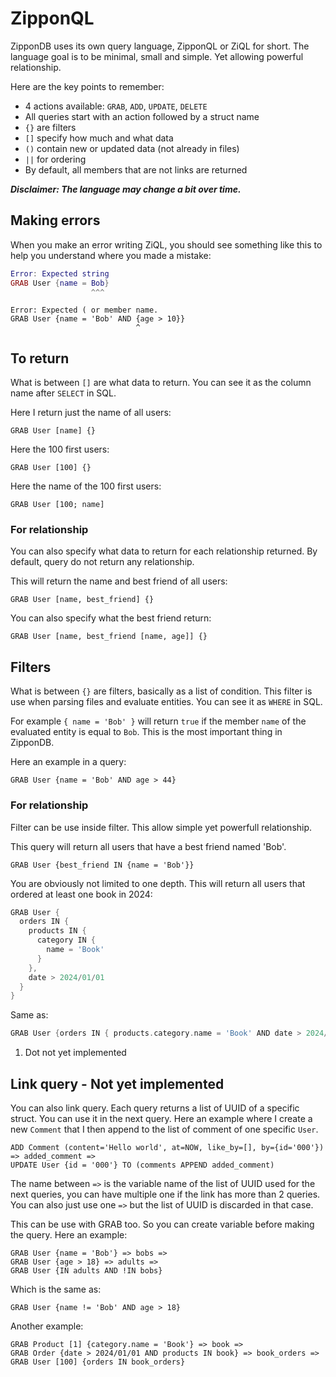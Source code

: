 # ZipponQL

ZipponDB uses its own query language, ZipponQL or ZiQL for short. 
The language goal is to be minimal, small and simple.
Yet allowing powerful relationship.

Here are the key points to remember:

* 4 actions available: `GRAB`, `ADD`, `UPDATE`, `DELETE`
* All queries start with an action followed by a struct name
* `{}` are filters
* `[]` specify how much and what data
* `()` contain new or updated data (not already in files)
* `||` for ordering
* By default, all members that are not links are returned

***Disclaimer: The language may change a bit over time.***

## Making errors

When you make an error writing ZiQL, you should see something like this to help you understand where you made a mistake:
```lua
Error: Expected string
GRAB User {name = Bob}
                  ^^^ 
```

```
Error: Expected ( or member name.
GRAB User {name = 'Bob' AND {age > 10}}
                            ^    
```

## To return

What is between `[]` are what data to return. You can see it as the column name after `SELECT` in SQL.

Here I return just the name of all users:
```
GRAB User [name] {}
```


Here the 100 first users:
```
GRAB User [100] {}
```

Here the name of the 100 first users:
```
GRAB User [100; name]
```

### For relationship

You can also specify what data to return for each relationship returned. By default, query do not return any relationship.

This will return the name and best friend of all users:
```
GRAB User [name, best_friend] {}
```

You can also specify what the best friend return:

```
GRAB User [name, best_friend [name, age]] {}
```

## Filters

What is between `{}` are filters, basically as a list of condition. This filter is use when parsing files and evaluate entities. You can see it as `WHERE` in SQL.

For example `{ name = 'Bob' }` will return `true` if the member `name` of the evaluated entity is equal to `Bob`. This is the most important thing in ZipponDB.

Here an example in a query:

```
GRAB User {name = 'Bob' AND age > 44}
```

### For relationship

Filter can be use inside filter. This allow simple yet powerfull relationship.

This query will return all users that have a best friend named 'Bob'.

```
GRAB User {best_friend IN {name = 'Bob'}}
```

You are obviously not limited to one depth. This will return all users that ordered at least one book in 2024:

```go
GRAB User {
  orders IN {
    products IN {
      category IN {
        name = 'Book'
      }
    },
    date > 2024/01/01
  }
}
```

Same as:
```go
GRAB User {orders IN { products.category.name = 'Book' AND date > 2024/01/01} } // (1)!
```

1.  Dot not yet implemented


## Link query - Not yet implemented

You can also link query. Each query returns a list of UUID of a specific struct. You can use it in the next query.
Here an example where I create a new `Comment` that I then append to the list of comment of one specific `User`.
```
ADD Comment (content='Hello world', at=NOW, like_by=[], by={id='000'}) 
=> added_comment =>
UPDATE User {id = '000'} TO (comments APPEND added_comment)
```

The name between `=>` is the variable name of the list of UUID used for the next queries, you can have multiple one if the link has more than 2 queries.
You can also just use one `=>` but the list of UUID is discarded in that case.

This can be use with GRAB too. So you can create variable before making the query. Here an example:
```
GRAB User {name = 'Bob'} => bobs =>
GRAB User {age > 18} => adults =>
GRAB User {IN adults AND !IN bobs}
```

Which is the same as:
```
GRAB User {name != 'Bob' AND age > 18}
```

Another example:
```
GRAB Product [1] {category.name = 'Book'} => book =>
GRAB Order {date > 2024/01/01 AND products IN book} => book_orders =>
GRAB User [100] {orders IN book_orders}
```
